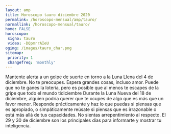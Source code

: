 ```yaml
---
layout: amp
title: Horoscopo tauro diciembre 2020 
permalink: /horoscopo-mensual/amp/tauro/
normallink: /horoscopo-mensual/tauro/
home: FALSE
horoscopo:
 signo: tauro
 video: -DQpmrrAIeU
ogimg: /images/tauro_char.png
sitemap:
 priority: 1
 changefreq: 'monthly'
---
```



Mantente alerta a un golpe de suerte en torno a la Luna Llena del 4 de diciembre. No te preocupes. Espera grandes cosas, incluso amor. Puede que no te ganes la lotería, pero es posible que al menos te escapes de la gripe que todo el mundo tidiciembre Durante la Luna Nueva del 18 de diciembre, alguien podría querer que te ocupes de algo que es más que un favor menor. Responde prácticamente y haz lo que puedas si piensas que es apropiado, o simpáticamente reúsate si piensas que es irrazonable o está más allá de tus capacidades. No sientas arrepentimiento al respecto. El 29 y 30 de diciembre son los principales días para informarte y mostrar tu inteligencia.